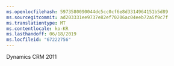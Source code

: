 ```yaml
---
ms.openlocfilehash: 5973580090044dc5cc0cf6e8d3314964151b5d89
ms.sourcegitcommit: ad203331ee9737e82ef70206ac04eeb72a5f9c7f
ms.translationtype: MT
ms.contentlocale: ko-KR
ms.lasthandoff: 06/18/2019
ms.locfileid: "67222756"
---
```

Dynamics CRM 2011